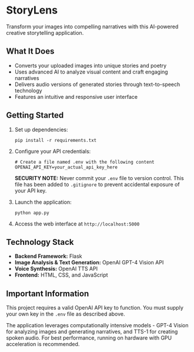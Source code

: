 # StoryLens

Transform your images into compelling narratives with this AI-powered creative storytelling application.

## What It Does

- Converts your uploaded images into unique stories and poetry
- Uses advanced AI to analyze visual content and craft engaging narratives
- Delivers audio versions of generated stories through text-to-speech technology
- Features an intuitive and responsive user interface

## Getting Started

1. Set up dependencies:
   ```
   pip install -r requirements.txt
   ```

2. Configure your API credentials:
   ```
   # Create a file named .env with the following content
   OPENAI_API_KEY=your_actual_api_key_here
   ```
   **SECURITY NOTE:** Never commit your `.env` file to version control. This file has been added to `.gitignore` to prevent accidental exposure of your API key.

3. Launch the application:
   ```
   python app.py
   ```

4. Access the web interface at `http://localhost:5000`

## Technology Stack

- **Backend Framework:** Flask
- **Image Analysis & Text Generation:** OpenAI GPT-4 Vision API
- **Voice Synthesis:** OpenAI TTS API
- **Frontend:** HTML, CSS, and JavaScript

## Important Information

This project requires a valid OpenAI API key to function. You must supply your own key in the `.env` file as described above.

The application leverages computationally intensive models - GPT-4 Vision for analyzing images and generating narratives, and TTS-1 for creating spoken audio. For best performance, running on hardware with GPU acceleration is recommended.
